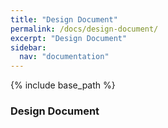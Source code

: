 ```yaml
---
title: "Design Document"
permalink: /docs/design-document/
excerpt: "Design Document"
sidebar:
  nav: "documentation"
---
```


{% include base_path %}
### Design Document
